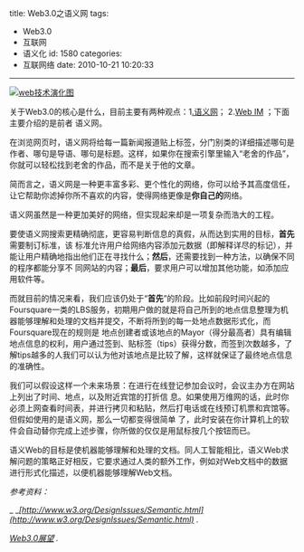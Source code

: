 title: Web3.0之语义网
tags:
  - Web3.0
  - 互联网
  - 语义化
id: 1580
categories:
  - 互联网络
date: 2010-10-21 10:20:33
---

[![](http://a.kainy.cn/201010/web%E6%8A%80%E6%9C%AF%E6%BC%94%E5%8C%96%E5%9B%BE.png "web技术演化图")](http://a.kainy.cn/201010/web%E6%8A%80%E6%9C%AF%E6%BC%94%E5%8C%96%E5%9B%BE.png)

关于Web3.0的核心是什么，目前主要有两种观点：1[.语义网](http://www.umelab.com/relatedarts/810-web3yuyi.html)； 2.[Web IM](http://column.iresearch.cn/u/xylz626/archives/2010/276345.shtml) ；下面主要介绍的是前者 语义网。<!--more-->

在浏览网页时，语义网将给每一篇新闻报道贴上标签，分门别类的详细描述哪句是作者、哪句是导语、哪句是标题。这样，如果你在搜索引擎里输入“老舍的作品”，你就可以轻松找到老舍的作品，而不是关于他的文章。

简而言之，语义网是一种更丰富多彩、更个性化的网络，你可以给予其高度信任，让它帮助你滤掉你所不喜欢的内容，使得网络更像是**你自己的**网络。

语义网虽然是一种更加美好的网络，但实现起来却是一项复杂而浩大的工程。

要使语义网搜索更精确彻底，更容易判断信息的真假，从而达到实用的目标，**首先**需要制订标准，该 标准允许用户给网络内容添加元数据（即解释详尽的标记），并能让用户精确地指出他们正在寻找什么；**然后**，还需要找到一种方法，以确保不同的程序都能分享不 同网站的内容；**最后**，要求用户可以增加其他功能，如添加应用软件等。

而就目前的情况来看，我们应该仍处于“**首先**”的阶段。比如前段时间兴起的Foursquare一类的LBS服务，初期用户做的就是将自己所到的地点信息整理为机器能够理解和处理的文档并提交，不断将所到的每一处地点数据形式化，而Foursquare现在的规则是 地点创建者或该地点的Mayor（得分最高者）具有编辑地点信息的权利，用户通过签到、贴标签（tips）获得分数，而签到次数越多，了解tips越多的人我们可以认为他对该地点是比较了解，这样就保证了最终地点信息的准确性。

我们可以假设这样一个未来场景：在进行在线登记参加会议时，会议主办方在网站上列出了时间、地点，以及附近宾馆的打折信 息。如果使用万维网的话，此时你必须上网查看时间表，并进行拷贝和粘贴，然后打电话或在线预订机票和宾馆等。但假如使用的是语义网，那么一切都变得很简单 了，此时安装在你计算机上的软件会自动替你完成上述步骤，你所做的仅仅是用鼠标按几个按钮而已。

语义Web的目标是使机器能够理解和处理的文档。同人工智能相比，语义Web求解问题的策略正好相反，它要求通过人类的额外工作，例如对Web文档中的数据进行形式化描述，以便机器能够理解Web文档。

_参考资料：_

_ __[http://www.w3.org/DesignIssues/Semantic.html](http://www.w3.org/DesignIssues/Semantic.html) ._

_[Web3.0展望](http://www.williamlong.info/archives/2373.html) ._